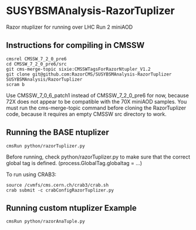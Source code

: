 SUSYBSMAnalysis-RazorTuplizer
=============================

Razor ntuplizer for running over LHC Run 2 miniAOD

Instructions for compiling in CMSSW
--------------

    cmsrel CMSSW_7_2_0_pre6
    cd CMSSW_7_2_0_pre6/src
    git cms-merge-topic sixie:CMSSWTagsForRazorNtupler_V1.2
    git clone git@github.com:RazorCMS/SUSYBSMAnalysis-RazorTuplizer SUSYBSMAnalysis/RazorTuplizer
    scram b
    
Use CMSSW_7_0_6_patch1 instead of CMSSW_7_2_0_pre6 for now, because 72X does not appear to be compatible with the 70X miniAOD samples.
You must run the cms-merge-topic command before cloning the RazorTuplizer code, because it requires an empty CMSSW src directory to work.

Running the BASE ntuplizer
--------------

    cmsRun python/razorTuplizer.py
    
Before running, check python/razorTuplizer.py to make sure that the correct global tag is defined. (process.GlobalTag.globaltag = ...)

To run using CRAB3:

    source /cvmfs/cms.cern.ch/crab3/crab.sh
    crab submit -c crabConfigRazorTuplizer.py

Running custom ntuplizer Example
--------------

    cmsRun python/razorAnaTuple.py
